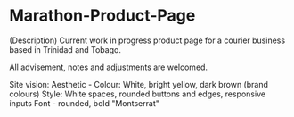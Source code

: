 # Marathon-Product-Page
(Description)
Current work in progress product page for a courier business based in Trinidad and Tobago.

All advisement, notes and adjustments are welcomed.

Site vision:
Aesthetic - Colour: White, bright yellow, dark brown (brand colours)
            Style: White spaces, rounded buttons and edges, responsive inputs
Font - rounded, bold "Montserrat"

